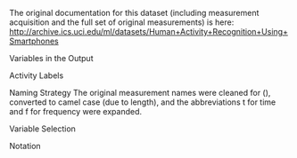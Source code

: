 The original documentation for this dataset (including measurement acquisition and the full set of original measurements) is here: http://archive.ics.uci.edu/ml/datasets/Human+Activity+Recognition+Using+Smartphones

Variables in the Output

Activity Labels

Naming Strategy
The original measurement names were cleaned for (), converted to camel case (due to length), and the abbreviations t for time and f for frequency were expanded.

Variable Selection

Notation